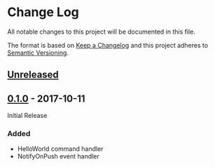 # Change Log

All notable changes to this project will be documented in this file.

The format is based on [Keep a Changelog](http://keepachangelog.com/)
and this project adheres to [Semantic Versioning](http://semver.org/).

## [Unreleased][]

[Unreleased]: https://github.com/atomist/automation-seed-ts/compare/0.1.0...HEAD

## [0.1.0][] - 2017-10-11

Initial Release

[0.1.0]: https://github.com/atomist/automation-seed-ts/tree/0.1.0

### Added

-   HelloWorld command handler
-   NotifyOnPush event handler
